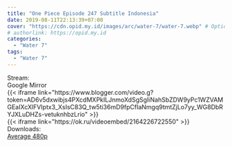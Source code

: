 ```yaml
---
title: "One Piece Episode 247 Subtitle Indonesia"
date: 2019-08-11T22:13:39+07:00
cover: "https://cdn.opid.my.id/images/arc/water-7/water-7.webp" # Optional, cover
# authorlink: https://opid.my.id
categories:
  - "Water 7"
tags:
  - "Water 7"
---
```

<div class="ui menu violet borderless inverted">
  <div class="header item active">
        Stream:
    </div>
  <a class="active item" data-tab="google">
    <i class="google drive icon"></i> Google
  </a>
  <a class="item nounderline" data-tab="mirror">
    <i class="odnoklassniki icon"></i> Mirror
  </a>
</div>
<div class="ui bottom attached tab segment active" style="border:0 !important;" data-tab="google">
 {{< iframe link="https://www.blogger.com/video.g?token=AD6v5dxwibjs4PXcdMXPkILJnmoXdSgSgIiNahSbZDW9yPc1WZVAMGEaIXcXlFVIptx3_XsIsC83Q_tw5ti36mD9fpCfIaNmgq9tmtZjLo7yy_WG8DbRYJXLuDHZs-vetuknhbzLrio" >}}
</div>
<div class="ui bottom attached tab segment" style="border:0 !important;" data-tab="mirror">
{{< iframe link="https://ok.ru/videoembed/2164226722550" >}}
</div>
<div class="ui menu violet borderless inverted">
  <div class="header item active">
        Downloads:
    </div>
  <a class="item nounderline" href="https://ouo.io/KFmeIC" target="_blank" rel="dofollow"><i class="google drive icon"></i>
    Average 480p</a>
</div>
